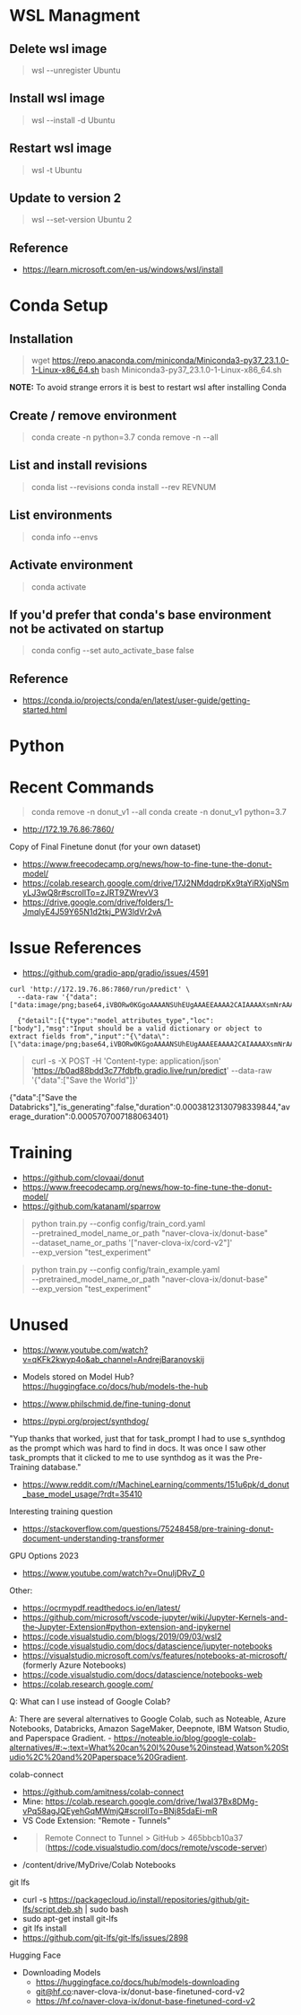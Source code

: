 # WSL Managment

## Delete wsl image

> wsl --unregister Ubuntu

## Install wsl image

> wsl --install -d Ubuntu

## Restart wsl image

> wsl -t Ubuntu

## Update to version 2

> wsl --set-version Ubuntu 2

## Reference

- https://learn.microsoft.com/en-us/windows/wsl/install

# Conda Setup

## Installation

> wget https://repo.anaconda.com/miniconda/Miniconda3-py37_23.1.0-1-Linux-x86_64.sh
> bash Miniconda3-py37_23.1.0-1-Linux-x86_64.sh

**NOTE:** To avoid strange errors it is best to restart wsl after installing Conda

## Create / remove environment

> conda create -n <name> python=3.7
> conda remove -n <name> --all

## List and install revisions

> conda list --revisions
> conda install --rev REVNUM

## List environments

> conda info --envs

## Activate environment

> conda activate <name>

## If you'd prefer that conda's base environment not be activated on startup

> conda config --set auto_activate_base false

## Reference

- https://conda.io/projects/conda/en/latest/user-guide/getting-started.html

# Python

# Recent Commands

> conda remove -n donut_v1 --all
> conda create -n donut_v1 python=3.7

- http://172.19.76.86:7860/

Copy of Final Finetune donut (for your own dataset)
- https://www.freecodecamp.org/news/how-to-fine-tune-the-donut-model/
- https://colab.research.google.com/drive/17J2NMdqdrpKx9taYiRXjqNSmyLJ3wQ8r#scrollTo=zJRT9ZWrevV3
- https://drive.google.com/drive/folders/1-JmqlyE4J59Y65N1d2tkj_PW3ldVr2vA

# Issue References

- https://github.com/gradio-app/gradio/issues/4591

```
curl 'http://172.19.76.86:7860/run/predict' \
  --data-raw '{"data":["data:image/png;base64,iVBORw0KGgoAAAANSUhEUgAAAEEAAAA2CAIAAAAXsmNrAAAAAXNSR0IArs4c6QAAAARnQU1BAACxjwv8YQUAAAAJcEhZcwAADsMAAA7DAcdvqGQAAABRSURBVGhD7c8BDQAwEAOh+Tfd2eCTwwFv93UwdDB0MHQwdDB0MHQwdDB0MHQwdDB0MHQwdDB0MHQwdDB0MHQwdDB0MHQwdDB0MHQwdDDcP2wfWfb7N58EmyQAAAAASUVORK5CYII="],"event_data":null,"fn_index":0,"session_hash":"vb55vuo8ya"}'
  
  {"detail":[{"type":"model_attributes_type","loc":["body"],"msg":"Input should be a valid dictionary or object to extract fields from","input":"{\"data\":[\"data:image/png;base64,iVBORw0KGgoAAAANSUhEUgAAAEEAAAA2CAIAAAAXsmNrAAAAAXNSR0IArs4c6QAAAARnQU1BAACxjwv8YQUAAAAJcEhZcwAADsMAAA7DAcdvqGQAAABRSURBVGhD7c8BDQAwEAOh+Tfd2eCTwwFv93UwdDB0MHQwdDB0MHQwdDB0MHQwdDB0MHQwdDB0MHQwdDB0MHQwdDB0MHQwdDB0MHQwdDDcP2wfWfb7N58EmyQAAAAASUVORK5CYII=\"],\"event_data\":null,\"fn_index\":0,\"session_hash\":\"vb55vuo8ya\"}","url":"https://errors.pydantic.dev/2.5/v/model_attributes_type"}]}
```

> curl -s -X POST -H 'Content-type: application/json' 'https://b0ad88bdd3c77fdbfb.gradio.live/run/predict'   --data-raw '{"data":["Save the World"]}'

{"data":["Save the Databricks"],"is_generating":false,"duration":0.00038123130798339844,"average_duration":0.0005707007188063401}

# Training

- https://github.com/clovaai/donut
- https://www.freecodecamp.org/news/how-to-fine-tune-the-donut-model/
- https://github.com/katanaml/sparrow

> python train.py --config config/train_cord.yaml \
                --pretrained_model_name_or_path "naver-clova-ix/donut-base" \
                --dataset_name_or_paths '["naver-clova-ix/cord-v2"]' \
                --exp_version "test_experiment"   

> python train.py --config config/train_example.yaml \
                --pretrained_model_name_or_path "naver-clova-ix/donut-base" \
                --exp_version "test_experiment"   
				
# Unused
- https://www.youtube.com/watch?v=qKFk2kwyp4o&ab_channel=AndrejBaranovskij
- Models stored on Model Hub? https://huggingface.co/docs/hub/models-the-hub

- https://www.philschmid.de/fine-tuning-donut
- https://pypi.org/project/synthdog/

"Yup thanks that worked, just that for task_prompt I had to use s_synthdog as the prompt which was hard to find in docs. It was once I saw other task_prompts that it clicked to me to use synthdog as it was the Pre-Training database."
- https://www.reddit.com/r/MachineLearning/comments/151u6pk/d_donut_base_model_usage/?rdt=35410

Interesting training question
- https://stackoverflow.com/questions/75248458/pre-training-donut-document-understanding-transformer

GPU Options 2023
- https://www.youtube.com/watch?v=OnuIjDRvZ_0

Other: 
- https://ocrmypdf.readthedocs.io/en/latest/
- https://github.com/microsoft/vscode-jupyter/wiki/Jupyter-Kernels-and-the-Jupyter-Extension#python-extension-and-ipykernel
- https://code.visualstudio.com/blogs/2019/09/03/wsl2
- https://code.visualstudio.com/docs/datascience/jupyter-notebooks
- https://visualstudio.microsoft.com/vs/features/notebooks-at-microsoft/ (formerly Azure Notebooks)
- https://code.visualstudio.com/docs/datascience/notebooks-web
- https://colab.research.google.com/

Q: What can I use instead of Google Colab?

A: There are several alternatives to Google Colab, such as Noteable, Azure Notebooks, Databricks, Amazon SageMaker, Deepnote, IBM Watson Studio, and Paperspace Gradient.
	- https://noteable.io/blog/google-colab-alternatives/#:~:text=What%20can%20I%20use%20instead,Watson%20Studio%2C%20and%20Paperspace%20Gradient.

colab-connect
- https://github.com/amitness/colab-connect
- Mine: https://colab.research.google.com/drive/1waI37Bx8DMg-vPq58agJQEyehGqMWmjQ#scrollTo=BNj85daEi-mR
- VS Code Extension: "Remote - Tunnels"
- > Remote Connect to Tunnel > GitHub > 465bbcb10a37 (https://code.visualstudio.com/docs/remote/vscode-server)
- /content/drive/MyDrive/Colab Notebooks

git lfs
- curl -s https://packagecloud.io/install/repositories/github/git-lfs/script.deb.sh | sudo bash
- sudo apt-get install git-lfs
- git lfs install
- https://github.com/git-lfs/git-lfs/issues/2898

Hugging Face
- Downloading Models
  - https://huggingface.co/docs/hub/models-downloading
  - git@hf.co:naver-clova-ix/donut-base-finetuned-cord-v2
  - https://hf.co/naver-clova-ix/donut-base-finetuned-cord-v2

